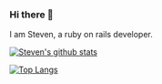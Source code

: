 ### Hi there 👋

I am Steven, a ruby on rails developer.

[![Steven's github stats](https://github-readme-stats.vercel.app/api?username=springwq)](https://github.com/springwq/github-readme-stats)

[![Top Langs](https://github-readme-stats.vercel.app/api/top-langs/?username=springwq)](https://github.com/springwq/github-readme-stats)

